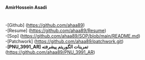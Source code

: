 ****AmirHossein Asadi****

#
-[Github] (https://github.com/ahaa89)<br>
-[Resume] (https://github.com/ahaa89/Resume)<br>
-[Sop] (https://github.com/ahaa89/SOP/blob/main/README.md)<br>
-[Patchwork] (https://github.com/ahaa89/patchwork.git)<br>
-**[PNU_3991_AR] تمرینات الگوریتم پیشرفته** (https://github.com/ahaa89/PNU_3991_AR)<br>



